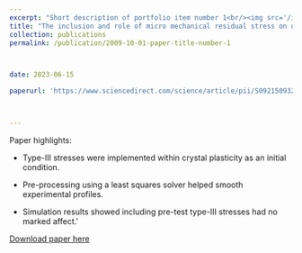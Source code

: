 ```yaml
---
excerpt: "Short description of portfolio item number 1<br/><img src='/images/msa.png'>"
title: "The inclusion and role of micro mechanical residual stress on deformation of stainless steel type 316L at grain level"
collection: publications
permalink: /publication/2009-10-01-paper-title-number-1



date: 2023-06-15

paperurl: 'https://www.sciencedirect.com/science/article/pii/S0921509323005208'



---
```

Paper highlights:
* Type-III stresses were implemented within crystal plasticity as an initial condition.

* Pre-processing using a least squares solver helped smooth experimental profiles.

* Simulation results showed including pre-test type-III stresses had no marked affect.'

[Download paper here](https://www.sciencedirect.com/science/article/pii/S0921509323005208)


